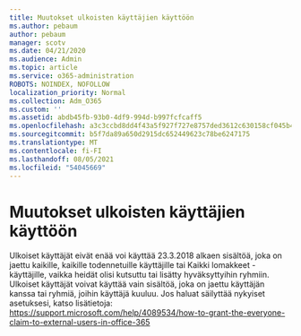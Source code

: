 ```yaml
---
title: Muutokset ulkoisten käyttäjien käyttöön
ms.author: pebaum
author: pebaum
manager: scotv
ms.date: 04/21/2020
ms.audience: Admin
ms.topic: article
ms.service: o365-administration
ROBOTS: NOINDEX, NOFOLLOW
localization_priority: Normal
ms.collection: Adm_O365
ms.custom: ''
ms.assetid: abdb45fb-93b0-4df9-994d-b997fcfcaff5
ms.openlocfilehash: a3c3ccbd8dd4f43a5f927f727e8757ded3612c630158cf045b4e6c0f93bb75ad
ms.sourcegitcommit: b5f7da89a650d2915dc652449623c78be6247175
ms.translationtype: MT
ms.contentlocale: fi-FI
ms.lasthandoff: 08/05/2021
ms.locfileid: "54045669"
---
```

# <a name="changes-to-external-user-access"></a>Muutokset ulkoisten käyttäjien käyttöön

Ulkoiset käyttäjät eivät enää voi käyttää 23.3.2018 alkaen sisältöä, joka on jaettu kaikille, kaikille todennetuille käyttäjille tai Kaikki lomakkeet -käyttäjille, vaikka heidät olisi kutsuttu tai lisätty hyväksyttyihin ryhmiin. Ulkoiset käyttäjät voivat käyttää vain sisältöä, joka on jaettu käyttäjän kanssa tai ryhmiä, joihin käyttäjä kuuluu. Jos haluat säilyttää nykyiset asetuksesi, katso lisätietoja: https://support.microsoft.com/help/4089534/how-to-grant-the-everyone-claim-to-external-users-in-office-365
  

